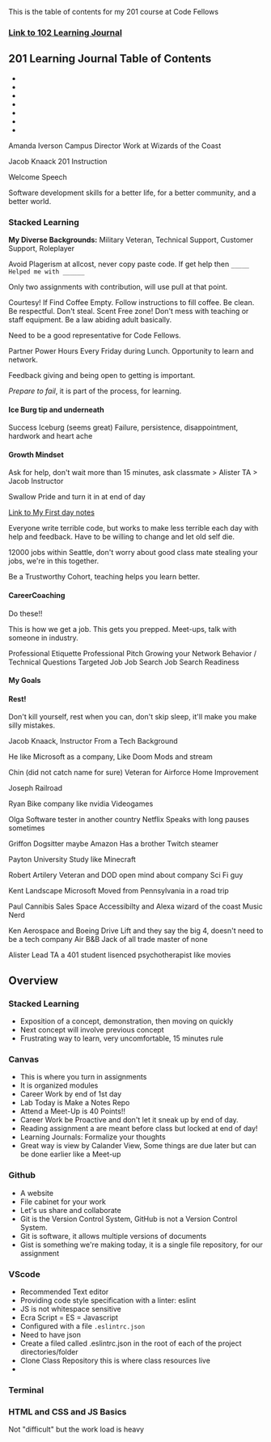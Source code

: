 This is the table of contents for my 201 course at Code Fellows

### [Link to 102 Learning Journal](https://pale-crusader.github.io/learning-journal)

## 201 Learning Journal Table of Contents
* 
* 
*  
* 
*  
* 
* 


Amanda Iverson Campus Director
Work at Wizards of the Coast

Jacob Knaack
201 Instruction

Welcome Speech

Software development skills for a better life, for a better community, and a better world.

### Stacked Learning

**My Diverse Backgrounds:** Military Veteran, Technical Support, Customer Support, Roleplayer

Avoid Plagerism at allcost, never copy paste code. If get help then ```_____ Helped me with ______```

Only two assignments with contribution, will use pull at that point.

Courtesy! If Find Coffee Empty. Follow instructions to fill coffee. Be clean. Be respectful. Don't steal. Scent Free zone! Don't mess with teaching or staff equipment. Be a law abiding adult basically.

Need to be a good representative for Code Fellows.

Partner Power Hours Every Friday during Lunch. Opportunity to learn and network.

Feedback giving and being open to getting is important.


*Prepare to fail*, it is part of the process, for learning.

#### Ice Burg tip and underneath
Success Iceburg (seems great)
Failure, persistence, disappointment, hardwork and heart ache

#### Growth Mindset
Ask for help, don't wait more than 15 minutes, ask classmate > Alister TA > Jacob Instructor

Swallow Pride and turn it in at end of day

[Link to My First day notes](firstday-notes.md)

Everyone write terrible code, but works to make less terrible each day with help and feedback. Have to be willing to change and let old self die.

12000 jobs within Seattle, don't worry about good class mate stealing your jobs, we're in this together.

Be a Trustworthy Cohort, teaching helps you learn better.

#### CareerCoaching
Do these!!

This is how we get a job. This gets you prepped. Meet-ups, talk with someone in industry.

Professional Etiquette
Professional Pitch
Growing your Network
Behavior / Technical Questions
Targeted Job Job Search
Job Search Readiness

#### My Goals

#### Rest!
Don't kill yourself, rest when you can, don't skip sleep, it'll make you make silly mistakes.

Jacob Knaack, Instructor
From a Tech Background

He like Microsoft as a company, Like Doom Mods and stream

Chin (did not catch name for sure)
Veteran for Airforce
Home Improvement

Joseph
Railroad

Ryan
Bike company
like nvidia
Videogames

Olga
Software tester in another country
Netflix
Speaks with long pauses sometimes

Griffon
Dogsitter
maybe Amazon
Has a brother Twitch steamer 

Payton
University Study
like Minecraft

Robert
Artilery Veteran and DOD
open mind about company
Sci Fi guy

Kent 
Landscape
Microsoft
Moved from Pennsylvania in a road trip

Paul
Cannibis Sales Space
Accessibilty and Alexa wizard of the coast
Music Nerd 

Ken
Aerospace and Boeing
Drive Lift and they say the big 4, doesn't need to be a tech company Air B&B
Jack of all trade master of none

Alister Lead TA
a 401 student lisenced psychotherapist
like movies

## Overview

### Stacked Learning
* Exposition of a concept, demonstration, then moving on quickly
* Next concept will involve previous concept
* Frustrating way to learn, very uncomfortable, 15 minutes rule

### Canvas
* This is where you turn in assignments
* It is organized modules
* Career Work by end of 1st day
* Lab Today is Make a Notes Repo
* Attend a Meet-Up is 40 Points!!
* Career Work be Proactive and don't let it sneak up by end of day.
* Reading assignment a are meant before class but locked at end of day!
* Learning Journals: Formalize your thoughts
* Great way is view by Calander View, Some things are due later but can be done earlier like a Meet-up

### Github
* A website
* File cabinet for your work
* Let's us share and collaborate
* Git is the Version Control System, GitHub is not a Version Control System.
* Git is software, it allows multiple versions of documents 
* Gist is something we're making today, it is a single file repository, for our assignment

### VScode
* Recommended Text editor
* Providing code style specification with a linter: eslint
* JS is not whitespace sensitive 
* Ecra Script = ES = Javascript
* Configured with a file ```.eslintrc.json```
* Need to have json 
* Create a filed called .eslintrc.json in the root of each of the project directories/folder
* Clone Class Repository this is where class resources live
* 

### Terminal

### HTML and CSS and JS Basics

Not "difficult" but the work load is heavy
